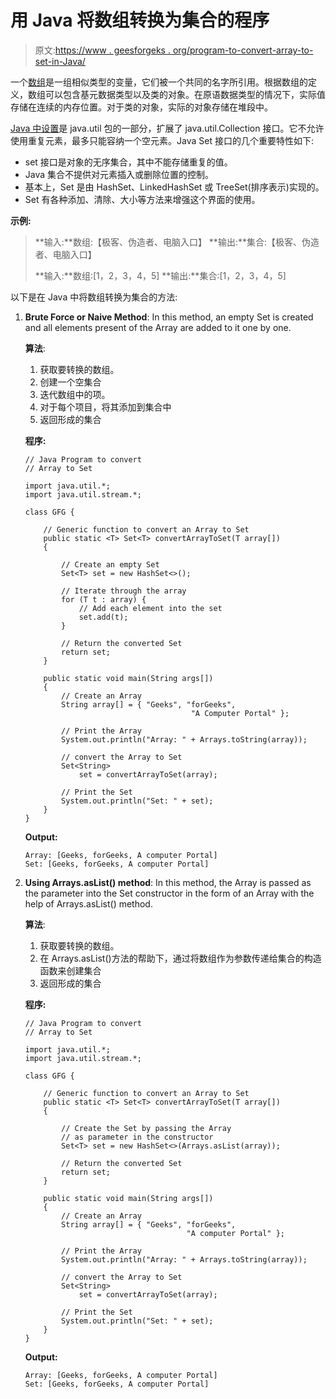 # 用 Java 将数组转换为集合的程序

> 原文:[https://www . geesforgeks . org/program-to-convert-array-to-set-in-Java/](https://www.geeksforgeeks.org/program-to-convert-array-to-set-in-java/)

一个[数组](https://www.geeksforgeeks.org/arrays-in-java/)是一组相似类型的变量，它们被一个共同的名字所引用。根据数组的定义，数组可以包含基元数据类型以及类的对象。在原语数据类型的情况下，实际值存储在连续的内存位置。对于类的对象，实际的对象存储在堆段中。

[Java 中设置](https://www.geeksforgeeks.org/set-in-java/)是 java.util 包的一部分，扩展了 java.util.Collection 接口。它不允许使用重复元素，最多只能容纳一个空元素。Java Set 接口的几个重要特性如下:

*   set 接口是对象的无序集合，其中不能存储重复的值。
*   Java 集合不提供对元素插入或删除位置的控制。
*   基本上，Set 是由 HashSet、LinkedHashSet 或 TreeSet(排序表示)实现的。
*   Set 有各种添加、清除、大小等方法来增强这个界面的使用。

**示例:**

> **输入:**数组:【极客、伪造者、电脑入口】
> **输出:**集合:【极客、伪造者、电脑入口】
> 
> **输入:**数组:[1，2，3，4，5]
> **输出:**集合:[1，2，3，4，5]

以下是在 Java 中将数组转换为集合的方法:

1.  **Brute Force or Naive Method**: In this method, an empty Set is created and all elements present of the Array are added to it one by one.

    **算法**:

    1.  获取要转换的数组。
    2.  创建一个空集合
    3.  迭代数组中的项。
    4.  对于每个项目，将其添加到集合中
    5.  返回形成的集合

    **程序:**

    ```
    // Java Program to convert
    // Array to Set

    import java.util.*;
    import java.util.stream.*;

    class GFG {

        // Generic function to convert an Array to Set
        public static <T> Set<T> convertArrayToSet(T array[])
        {

            // Create an empty Set
            Set<T> set = new HashSet<>();

            // Iterate through the array
            for (T t : array) {
                // Add each element into the set
                set.add(t);
            }

            // Return the converted Set
            return set;
        }

        public static void main(String args[])
        {
            // Create an Array
            String array[] = { "Geeks", "forGeeks", 
                                         "A Computer Portal" };

            // Print the Array
            System.out.println("Array: " + Arrays.toString(array));

            // convert the Array to Set
            Set<String>
                set = convertArrayToSet(array);

            // Print the Set
            System.out.println("Set: " + set);
        }
    }
    ```

    **Output:**

    ```
    Array: [Geeks, forGeeks, A computer Portal]
    Set: [Geeks, forGeeks, A computer Portal]

    ```

2.  **Using Arrays.asList() method**: In this method, the Array is passed as the parameter into the Set constructor in the form of an Array with the help of Arrays.asList() method.

    **算法**:

    1.  获取要转换的数组。
    2.  在 Arrays.asList()方法的帮助下，通过将数组作为参数传递给集合的构造函数来创建集合
    3.  返回形成的集合

    **程序:**

    ```
    // Java Program to convert
    // Array to Set

    import java.util.*;
    import java.util.stream.*;

    class GFG {

        // Generic function to convert an Array to Set
        public static <T> Set<T> convertArrayToSet(T array[])
        {

            // Create the Set by passing the Array
            // as parameter in the constructor
            Set<T> set = new HashSet<>(Arrays.asList(array));

            // Return the converted Set
            return set;
        }

        public static void main(String args[])
        {
            // Create an Array
            String array[] = { "Geeks", "forGeeks",
                                        "A computer Portal" };

            // Print the Array
            System.out.println("Array: " + Arrays.toString(array));

            // convert the Array to Set
            Set<String>
                set = convertArrayToSet(array);

            // Print the Set
            System.out.println("Set: " + set);
        }
    }
    ```

    **Output:**

    ```
    Array: [Geeks, forGeeks, A computer Portal]
    Set: [Geeks, forGeeks, A computer Portal]

    ```